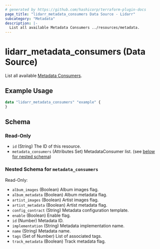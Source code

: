 ```yaml
---
# generated by https://github.com/hashicorp/terraform-plugin-docs
page_title: "lidarr_metadata_consumers Data Source - Lidarr"
subcategory: "Metadata"
description: |-
  List all available Metadata Consumers ../resources/metadata.
---
```


# lidarr_metadata_consumers (Data Source)

<!-- subcategory:Metadata -->
List all available [Metadata Consumers](../resources/metadata).

## Example Usage

```terraform
data "lidarr_metadata_consumers" "example" {
}
```

<!-- schema generated by tfplugindocs -->
## Schema

### Read-Only

- `id` (String) The ID of this resource.
- `metadata_consumers` (Attributes Set) MetadataConsumer list. (see [below for nested schema](#nestedatt--metadata_consumers))

<a id="nestedatt--metadata_consumers"></a>
### Nested Schema for `metadata_consumers`

Read-Only:

- `album_images` (Boolean) Album images flag.
- `album_metadata` (Boolean) Album metadata flag.
- `artist_images` (Boolean) Artist images flag.
- `artist_metadata` (Boolean) Artist metadata flag.
- `config_contract` (String) Metadata configuration template.
- `enable` (Boolean) Enable flag.
- `id` (Number) Metadata ID.
- `implementation` (String) Metadata implementation name.
- `name` (String) Metadata name.
- `tags` (Set of Number) List of associated tags.
- `track_metadata` (Boolean) Track metadata flag.
